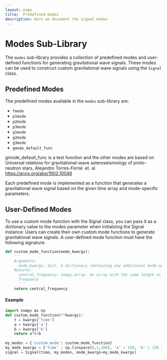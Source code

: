 ```yaml
---
layout: page
title:  Predefined modes
description: Here we document the signal modes
---
```

# Modes Sub-Library

The `modes` sub-library provides a collection of predefined modes and user-defined functions for generating gravitational wave signals. 
These modes can be used to construct custom gravitational wave signals using the `Signal` class.

## Predefined Modes

The predefined modes available in the `modes` sub-library are:

- `fmode`
- `p1mode`
- `p2mode`
- `p3mode`
- `g1mode`
- `g2mode`
- `g3mode`
- `gmode_default_func`

gmode_default_func is a test function and the other modes are based on 
Universal relations for gravitational-wave asteroseismology of proto-neutron stars, Alejandro Torres-Forné .et. al.
https://arxiv.org/abs/1902.10048

Each predefined mode is implemented as a function that generates a gravitational wave signal based on the given time array and mode-specific parameters.

## User-Defined Modes

To use a custom mode function with the Signal class, you can pass it as a dictionary value to the modes parameter when initializing the Signal instance:
Users can create their own custom mode functions to generate gravitational wave signals. A user-defined mode function must have the following signature:

```python
def custom_mode_function(mode_kwargs):
    '''
    Arguments:
      mode_kwargs: dict. A dictionary containing any additional mode-specific parameters required by the custom mode function.
    Returns:
      central_frequency: numpy.array. An array with the same length as Signal.time describing the time evolution of the mode's central
      frequency
      '''
    return central_frequency
 ```
 #### Example
```python
import numpy as np
def custom_mode_function(**kwargs):
    t = kwargs['time']
    a = kwargs['a']
    b = kwargs['b']
    return a*t+b
  
my_modes = {'custom_mode': custom_mode_function}
my_mode_kwargs = {'time' : np.linspace(0,1,100), 'a' : 150, 'b' : 130 }
signal = Signal(time, my_modes, mode_kwargs=my_mode_kwargs)
``` 

